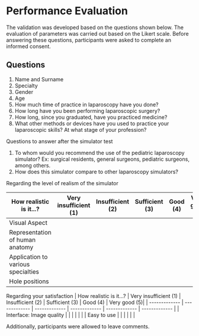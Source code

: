 # Performance Evaluation
The validation was developed based on the questions shown below. The evaluation of parameters was carried out based on the Likert scale. Before answering these questions, participants were asked to complete an informed consent.

## Questions
1. Name and Surname
2. Specialty
3. Gender
4. Age
5. How much time of practice in laparoscopy have you done?
6. How long have you been performing laparoscopic surgery?
7. How long, since you graduated, have you practiced medicine?
8. What other methods or devices have you used to practice your laparoscopic skills? At what stage of your profession?

Questions to answer after the simulator test

1. To whom would you recommend the use of the pediatric laparoscopy simulator? Ex: surgical residents, general surgeons, pediatric surgeons, among others.
2. How does this simulator compare to other laparoscopy simulators?

Regarding the level of realism of the simulator

| How realistic is it...? | Very insufficient (1) | Insufficient (2) | Sufficient (3) | Good (4) | Very good (5)|
| ------------- | ------------- | ------------- | ------------- | ------------- | ------------- |
| Visual Aspect  |   |   |   |   |   | 
| Representation of human anatomy |   |   |   |   |   |
| Application to various specialties |   |   |   |   |   | 
| Hole positions |   |   |   |   |   |

Regarding your satisfaction
| How realistic is it...? | Very insufficient (1) | Insufficient (2) | Sufficient (3) | Good (4) | Very good (5)|
| ------------- | ------------- | ------------- | ------------- | ------------- | ------------- |
| Interface: Image quality  |   |   |   |   |   | 
| Easy to use |   |   |   |   |   |

Additionally, participants were allowed to leave comments.
